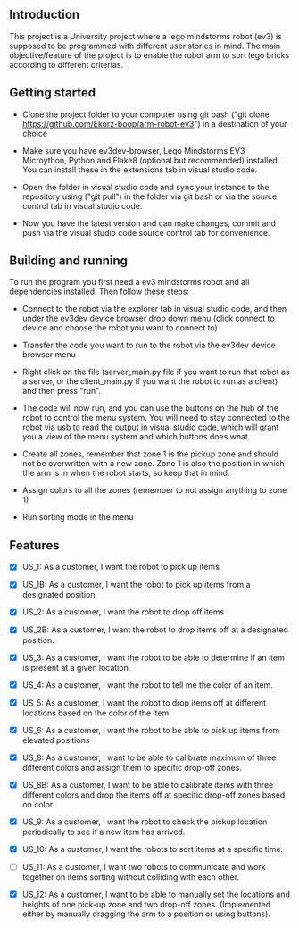 ## Introduction
This project is a University project where a lego mindstorms robot (ev3) is supposed to be programmed with different user stories in mind. 
The main objective/feature of the project is to enable the robot arm to sort lego bricks according to different criterias. 


## Getting started
* Clone the project folder to your computer using git bash ("git clone https://github.com/Ekorz-boop/arm-robot-ev3") in a destination of your choice

* Make sure you have ev3dev-browser, Lego Mindstorms EV3 Microython, Python and Flake8 (optional but recommended) installed. You can install these in the extensions
tab in visual studio code. 

* Open the folder in visual studio code and sync your instance to the repository using ("git pull") in the folder via git bash or via the source control tab in visual studio code.

* Now you have the latest version and can make changes, commit and push via the visual studio code source control tab for convenience.


## Building and running

To run the program you first need a ev3 mindstorms robot and all dependencies installed. Then follow these steps:

* Connect to the robot via the explorer tab in visual studio code, and then under the ev3dev device browser drop down menu (click connect to device and choose the robot you want to connect to)

* Transfer the code you want to run to the robot via the ev3dev device browser menu

* Right click on the file (server_main.py file if you want to run that robot as a server, or the client_main.py if you want the robot to run as a client) and then press "run".

* The code will now run, and you can use the buttons on the hub of the robot to control the menu system. You will need to stay connected to the robot via usb to read the output in visual studio code, which will grant you a view of the menu system and which buttons does what. 

* Create all zones, remember that zone 1 is the pickup zone and should not be overwritten with a new zone. Zone 1 is also the position in which the arm is in when the robot starts, so keep that in mind.

* Assign colors to all the zones (remember to not assign anything to zone 1)

* Run sorting mode in the menu


## Features
- [x] US_1:  As a customer, I want the robot to pick up items
- [x] US_1B: As a customer, I want the robot to pick up items from a designated position
- [x] US_2: As a customer, I want the robot to drop off items
- [x] US_2B: As a customer, I want the robot to drop items off at a designated position.
- [x] US_3: As a customer, I want the robot to be able to determine if an item is present at a given location.
- [x] US_4: As a customer, I want the robot to tell me the color of an item.
- [x] US_5: As a customer, I want the robot to drop items off at different locations based on the color of the item.
- [x] US_6: As a customer, I want the robot to be able to pick up items from elevated positions
- [x] US_8: As a customer, I want to be able to calibrate maximum of three different colors and assign them to specific drop-off zones.
- [x] US_8B: As a customer, I want to be able to calibrate items with three different colors and drop the items off at specific drop-off zones based on color
- [x] US_9: As a customer, I want the robot to check the pickup location periodically to see if a new item has arrived.
- [x] US_10: As a customer, I want the robots to sort items at a specific time. 
- [ ] US_11: As a customer, I want two robots to communicate and work together on items sorting without colliding with each other.
- [x] US_12: As a customer, I want to be able to manually set the locations and heights of one pick-up zone and two drop-off zones. (Implemented either by manually dragging the arm to a position or using buttons).


